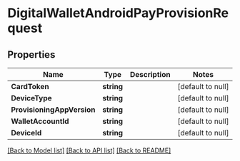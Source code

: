 # DigitalWalletAndroidPayProvisionRequest

## Properties
Name | Type | Description | Notes
------------ | ------------- | ------------- | -------------
**CardToken** | **string** |  | [default to null]
**DeviceType** | **string** |  | [default to null]
**ProvisioningAppVersion** | **string** |  | [default to null]
**WalletAccountId** | **string** |  | [default to null]
**DeviceId** | **string** |  | [default to null]

[[Back to Model list]](../README.md#documentation-for-models) [[Back to API list]](../README.md#documentation-for-api-endpoints) [[Back to README]](../README.md)


